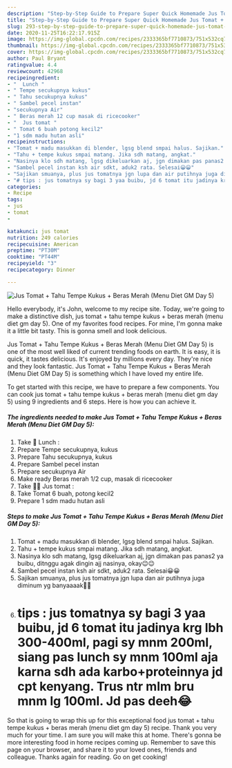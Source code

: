 ```yaml
---
description: "Step-by-Step Guide to Prepare Super Quick Homemade Jus Tomat + Tahu Tempe Kukus + Beras Merah (Menu Diet GM Day 5)"
title: "Step-by-Step Guide to Prepare Super Quick Homemade Jus Tomat + Tahu Tempe Kukus + Beras Merah (Menu Diet GM Day 5)"
slug: 293-step-by-step-guide-to-prepare-super-quick-homemade-jus-tomat-tahu-tempe-kukus-beras-merah-menu-diet-gm-day-5
date: 2020-11-25T16:22:17.915Z
image: https://img-global.cpcdn.com/recipes/2333365bf7710873/751x532cq70/jus-tomat-tahu-tempe-kukus-beras-merah-menu-diet-gm-day-5-foto-resep-utama.jpg
thumbnail: https://img-global.cpcdn.com/recipes/2333365bf7710873/751x532cq70/jus-tomat-tahu-tempe-kukus-beras-merah-menu-diet-gm-day-5-foto-resep-utama.jpg
cover: https://img-global.cpcdn.com/recipes/2333365bf7710873/751x532cq70/jus-tomat-tahu-tempe-kukus-beras-merah-menu-diet-gm-day-5-foto-resep-utama.jpg
author: Paul Bryant
ratingvalue: 4.4
reviewcount: 42968
recipeingredient:
- "  Lunch "
- " Tempe secukupnya kukus"
- " Tahu secukupnya kukus"
- " Sambel pecel instan"
- "secukupnya Air"
- " Beras merah 12 cup masak di ricecooker"
- "  Jus tomat "
- " Tomat 6 buah potong kecil2"
- "1 sdm madu hutan asli"
recipeinstructions:
- "Tomat + madu masukkan di blender, lgsg blend smpai halus. Sajikan."
- "Tahu + tempe kukus smpai matang. Jika sdh matang, angkat."
- "Nasinya klo sdh matang, lgsg dikeluarkan aj, jgn dimakan pas panas2 ya buibu, ditnggu agak dingin ajj nasinya, okay😉😉"
- "Sambel pecel instan ksh air sdkt, aduk2 rata. Selesai😀😀"
- "Sajikan smuanya, plus jus tomatnya jgn lupa dan air putihnya juga diminum yg banyaaaak😬😊"
- "# tips : jus tomatnya sy bagi 3 yaa buibu, jd 6 tomat itu jadinya krg lbh 300-400ml, pagi sy mnm 200ml, siang pas lunch sy mnm 100ml aja karna sdh ada karbo+proteinnya jd cpt kenyang. Trus ntr mlm bru mnm lg 100ml. Jd pas deeh😂"
categories:
- Recipe
tags:
- jus
- tomat
- 

katakunci: jus tomat  
nutrition: 249 calories
recipecuisine: American
preptime: "PT30M"
cooktime: "PT44M"
recipeyield: "3"
recipecategory: Dinner

---
```



![Jus Tomat + Tahu Tempe Kukus + Beras Merah (Menu Diet GM Day 5)](https://img-global.cpcdn.com/recipes/2333365bf7710873/751x532cq70/jus-tomat-tahu-tempe-kukus-beras-merah-menu-diet-gm-day-5-foto-resep-utama.jpg)

Hello everybody, it's John, welcome to my recipe site. Today, we're going to make a distinctive dish, jus tomat + tahu tempe kukus + beras merah (menu diet gm day 5). One of my favorites food recipes. For mine, I'm gonna make it a little bit tasty. This is gonna smell and look delicious.

Jus Tomat + Tahu Tempe Kukus + Beras Merah (Menu Diet GM Day 5) is one of the most well liked of current trending foods on earth. It is easy, it is quick, it tastes delicious. It's enjoyed by millions every day. They're nice and they look fantastic. Jus Tomat + Tahu Tempe Kukus + Beras Merah (Menu Diet GM Day 5) is something which I have loved my entire life.




To get started with this recipe, we have to prepare a few components. You can cook jus tomat + tahu tempe kukus + beras merah (menu diet gm day 5) using 9 ingredients and 6 steps. Here is how you can achieve it.

<!--inarticleads1-->

##### The ingredients needed to make Jus Tomat + Tahu Tempe Kukus + Beras Merah (Menu Diet GM Day 5):

1. Take  🍛 Lunch :
1. Prepare  Tempe secukupnya, kukus
1. Prepare  Tahu secukupnya, kukus
1. Prepare  Sambel pecel instan
1. Prepare secukupnya Air
1. Make ready  Beras merah 1/2 cup, masak di ricecooker
1. Take  🍹🍅 Jus tomat :
1. Take  Tomat 6 buah, potong kecil2
1. Prepare 1 sdm madu hutan asli




<!--inarticleads2-->

##### Steps to make Jus Tomat + Tahu Tempe Kukus + Beras Merah (Menu Diet GM Day 5):

1. Tomat + madu masukkan di blender, lgsg blend smpai halus. Sajikan.
1. Tahu + tempe kukus smpai matang. Jika sdh matang, angkat.
1. Nasinya klo sdh matang, lgsg dikeluarkan aj, jgn dimakan pas panas2 ya buibu, ditnggu agak dingin ajj nasinya, okay😉😉
1. Sambel pecel instan ksh air sdkt, aduk2 rata. Selesai😀😀
1. Sajikan smuanya, plus jus tomatnya jgn lupa dan air putihnya juga diminum yg banyaaaak😬😊
1. # tips : jus tomatnya sy bagi 3 yaa buibu, jd 6 tomat itu jadinya krg lbh 300-400ml, pagi sy mnm 200ml, siang pas lunch sy mnm 100ml aja karna sdh ada karbo+proteinnya jd cpt kenyang. Trus ntr mlm bru mnm lg 100ml. Jd pas deeh😂




So that is going to wrap this up for this exceptional food jus tomat + tahu tempe kukus + beras merah (menu diet gm day 5) recipe. Thank you very much for your time. I am sure you will make this at home. There's gonna be more interesting food in home recipes coming up. Remember to save this page on your browser, and share it to your loved ones, friends and colleague. Thanks again for reading. Go on get cooking!
